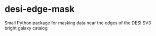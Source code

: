 # desi-edge-mask
Small Python package for masking data near the edges of the DESI SV3 bright galaxy catalog
